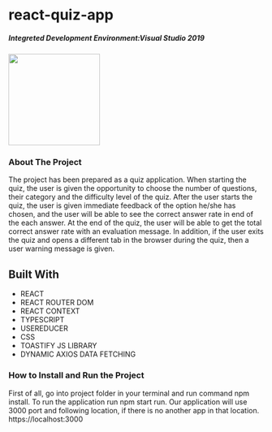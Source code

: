 # react-quiz-app

#####  Integreted Development Environment:Visual Studio 2019  


 
 <img width="180" src="https://user-images.githubusercontent.com/48107744/188961937-671739fd-37b3-4d4b-a347-eb4943a74be4.jpg" >

### About The Project

The project has been prepared as a quiz application. When starting the quiz, the user is given the opportunity to choose the number of questions, their category and the difficulty level of the quiz. After the user starts the quiz, the user is given immediate feedback of the option he/she has chosen, and the user will be able to see the correct answer rate in end of the each answer. At the end of the quiz, the user will be able to get the total correct answer rate with an evaluation message. In addition, if the user exits the quiz and opens a different tab in the browser during the quiz, then a user warning message is given.

## Built With

<ul>

<li>REACT</li>
<li>REACT ROUTER DOM</li>
<li>REACT CONTEXT</li>
<li>TYPESCRIPT</li>
<li>USEREDUCER</li>
<li>CSS</li>
<li>TOASTIFY JS LIBRARY</li>
<li>DYNAMIC AXIOS DATA FETCHING</li>
 
</ul>


### How to Install and Run the Project
First of all, go into project folder in your terminal and run command npm install.
To run the application run npm start run. Our application will use 3000 port and
following location, if there is no another app in that location.
https://localhost:3000

